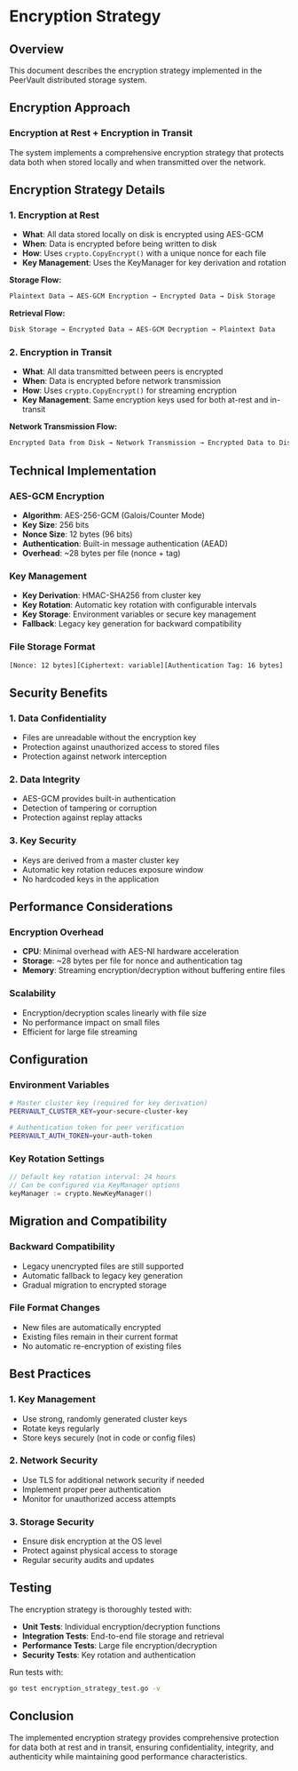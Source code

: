 # Encryption Strategy

## Overview

This document describes the encryption strategy implemented in the PeerVault distributed storage system.

## Encryption Approach

### **Encryption at Rest + Encryption in Transit**

The system implements a comprehensive encryption strategy that protects data both when stored locally and when transmitted over the network.

## Encryption Strategy Details

### 1. Encryption at Rest

- **What**: All data stored locally on disk is encrypted using AES-GCM
- **When**: Data is encrypted before being written to disk
- **How**: Uses `crypto.CopyEncrypt()` with a unique nonce for each file
- **Key Management**: Uses the KeyManager for key derivation and rotation

**Storage Flow:**

```bash
Plaintext Data → AES-GCM Encryption → Encrypted Data → Disk Storage
```

**Retrieval Flow:**

```bash
Disk Storage → Encrypted Data → AES-GCM Decryption → Plaintext Data
```

### 2. Encryption in Transit

- **What**: All data transmitted between peers is encrypted
- **When**: Data is encrypted before network transmission
- **How**: Uses `crypto.CopyEncrypt()` for streaming encryption
- **Key Management**: Same encryption keys used for both at-rest and in-transit

**Network Transmission Flow:**

```bash
Encrypted Data from Disk → Network Transmission → Encrypted Data to Disk
```

## Technical Implementation

### AES-GCM Encryption

- **Algorithm**: AES-256-GCM (Galois/Counter Mode)
- **Key Size**: 256 bits
- **Nonce Size**: 12 bytes (96 bits)
- **Authentication**: Built-in message authentication (AEAD)
- **Overhead**: ~28 bytes per file (nonce + tag)

### Key Management

- **Key Derivation**: HMAC-SHA256 from cluster key
- **Key Rotation**: Automatic key rotation with configurable intervals
- **Key Storage**: Environment variables or secure key management
- **Fallback**: Legacy key generation for backward compatibility

### File Storage Format

```bash
[Nonce: 12 bytes][Ciphertext: variable][Authentication Tag: 16 bytes]
```

## Security Benefits

### 1. Data Confidentiality

- Files are unreadable without the encryption key
- Protection against unauthorized access to stored files
- Protection against network interception

### 2. Data Integrity

- AES-GCM provides built-in authentication
- Detection of tampering or corruption
- Protection against replay attacks

### 3. Key Security

- Keys are derived from a master cluster key
- Automatic key rotation reduces exposure window
- No hardcoded keys in the application

## Performance Considerations

### Encryption Overhead

- **CPU**: Minimal overhead with AES-NI hardware acceleration
- **Storage**: ~28 bytes per file for nonce and authentication tag
- **Memory**: Streaming encryption/decryption without buffering entire files

### Scalability

- Encryption/decryption scales linearly with file size
- No performance impact on small files
- Efficient for large file streaming

## Configuration

### Environment Variables

```bash
# Master cluster key (required for key derivation)
PEERVAULT_CLUSTER_KEY=your-secure-cluster-key

# Authentication token for peer verification
PEERVAULT_AUTH_TOKEN=your-auth-token
```

### Key Rotation Settings

```go
// Default key rotation interval: 24 hours
// Can be configured via KeyManager options
keyManager := crypto.NewKeyManager()
```

## Migration and Compatibility

### Backward Compatibility

- Legacy unencrypted files are still supported
- Automatic fallback to legacy key generation
- Gradual migration to encrypted storage

### File Format Changes

- New files are automatically encrypted
- Existing files remain in their current format
- No automatic re-encryption of existing files

## Best Practices

### 1. Key Management

- Use strong, randomly generated cluster keys
- Rotate keys regularly
- Store keys securely (not in code or config files)

### 2. Network Security

- Use TLS for additional network security if needed
- Implement proper peer authentication
- Monitor for unauthorized access attempts

### 3. Storage Security

- Ensure disk encryption at the OS level
- Protect against physical access to storage
- Regular security audits and updates

## Testing

The encryption strategy is thoroughly tested with:

- **Unit Tests**: Individual encryption/decryption functions
- **Integration Tests**: End-to-end file storage and retrieval
- **Performance Tests**: Large file encryption/decryption
- **Security Tests**: Key rotation and authentication

Run tests with:

```bash
go test encryption_strategy_test.go -v
```

## Conclusion

The implemented encryption strategy provides comprehensive protection for data both at rest and in transit, ensuring confidentiality, integrity, and authenticity while maintaining good performance characteristics.
